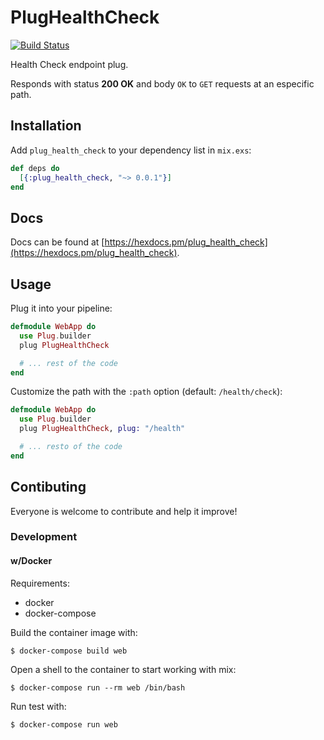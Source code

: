 # PlugHealthCheck

[![Build Status](https://travis-ci.org/andres99x/plug_health_check.svg?branch=master)](https://travis-ci.org/andres99x/plug_health_check)

Health Check endpoint plug.

Responds with status **200 OK** and body `OK` to `GET` requests at an especific path.

## Installation

Add `plug_health_check` to your dependency list in `mix.exs`:

```elixir
def deps do
  [{:plug_health_check, "~> 0.0.1"}]
end
```
## Docs

Docs can be found at [https://hexdocs.pm/plug_health_check](https://hexdocs.pm/plug_health_check).

## Usage

Plug it into your pipeline:

```elixir
defmodule WebApp do
  use Plug.builder
  plug PlugHealthCheck

  # ... rest of the code
end
```

Customize the path with the `:path` option (default: `/health/check`):

```elixir
defmodule WebApp do
  use Plug.builder
  plug PlugHealthCheck, plug: "/health"

  # ... resto of the code
end
```

## Contibuting

Everyone is welcome to contribute and help it improve!

### Development

#### w/Docker

Requirements:
- docker
- docker-compose

Build the container image with:
```
$ docker-compose build web
```

Open a shell to the container to start working with mix:
```
$ docker-compose run --rm web /bin/bash
```

Run test with:
```
$ docker-compose run web
```
